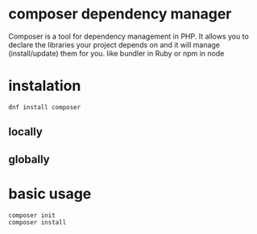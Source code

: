 # composer dependency manager

Composer is a tool for dependency management in PHP. It allows you to declare the libraries your project depends on and it will manage (install/update) them for you. like bundler in Ruby or npm in node



# instalation

    dnf install composer

## locally

## globally


# basic usage 

    composer init
    composer install

